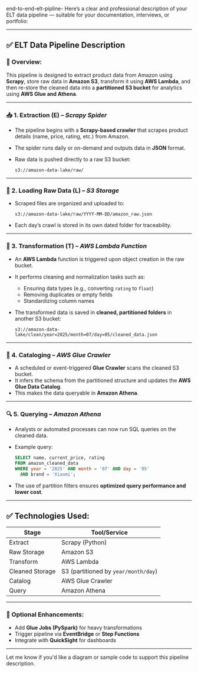 end-to-end-elt-pipline-
Here’s a clear and professional description of your ELT data pipeline — suitable for your documentation, interviews, or portfolio:

---

## ✅ **ELT Data Pipeline Description**

### 🔁 Overview:

This pipeline is designed to extract product data from Amazon using **Scrapy**, store raw data in **Amazon S3**, transform it using **AWS Lambda**, and then re-store the cleaned data into a **partitioned S3 bucket** for analytics using **AWS Glue and Athena**.

---

### 📥 1. **Extraction (E)** – *Scrapy Spider*

* The pipeline begins with a **Scrapy-based crawler** that scrapes product details (name, price, rating, etc.) from Amazon.
* The spider runs daily or on-demand and outputs data in **JSON** format.
* Raw data is pushed directly to a raw S3 bucket:

  ```
  s3://amazon-data-lake/raw/
  ```

---

### 🔧 2. **Loading Raw Data (L)** – *S3 Storage*

* Scraped files are organized and uploaded to:

  ```
  s3://amazon-data-lake/raw/YYYY-MM-DD/amazon_raw.json
  ```
* Each day’s crawl is stored in its own dated folder for traceability.

---

### 🔄 3. **Transformation (T)** – *AWS Lambda Function*

* An **AWS Lambda** function is triggered upon object creation in the raw bucket.
* It performs cleaning and normalization tasks such as:

  * Ensuring data types (e.g., converting `rating` to `float`)
  * Removing duplicates or empty fields
  * Standardizing column names
* The transformed data is saved in **cleaned, partitioned folders** in another S3 bucket:

  ```
  s3://amazon-data-lake/clean/year=2025/month=07/day=05/cleaned_data.json
  ```

---

### 🧠 4. **Cataloging** – *AWS Glue Crawler*

* A scheduled or event-triggered **Glue Crawler** scans the cleaned S3 bucket.
* It infers the schema from the partitioned structure and updates the **AWS Glue Data Catalog**.
* This makes the data queryable in **Amazon Athena**.

---

### 🔍 5. **Querying** – *Amazon Athena*

* Analysts or automated processes can now run SQL queries on the cleaned data.
* Example query:

  ```sql
  SELECT name, current_price, rating
  FROM amazon_cleaned_data
  WHERE year = '2025' AND month = '07' AND day = '05'
    AND brand = 'Xiaomi';
  ```
* The use of partition filters ensures **optimized query performance and lower cost**.

---

## ✅ Technologies Used:

| Stage           | Tool/Service                         |
| --------------- | ------------------------------------ |
| Extract         | Scrapy (Python)                      |
| Raw Storage     | Amazon S3                            |
| Transform       | AWS Lambda                           |
| Cleaned Storage | S3 (partitioned by `year/month/day`) |
| Catalog         | AWS Glue Crawler                     |
| Query           | Amazon Athena                        |

---

### 🚀 Optional Enhancements:

* Add **Glue Jobs (PySpark)** for heavy transformations
* Trigger pipeline via **EventBridge** or **Step Functions**
* Integrate with **QuickSight** for dashboards

---

Let me know if you'd like a diagram or sample code to support this pipeline description.

